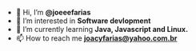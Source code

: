 - 👋 Hi, I’m **@joeeefarias**
- 👀 I’m interested in **Software devlopment**
- 🌱 I’m currently learning **Java, Javascript and Linux.**
- 📫 How to reach me **joacyfarias@yahoo.com.br**
<!---- 💞️ I’m looking to collaborate on ...--->


<!---
joeeefarias/joeeefarias is a ✨ special ✨ repository because its `README.md` (this file) appears on your GitHub profile.
You can click the Preview link to take a look at your changes.
--->
